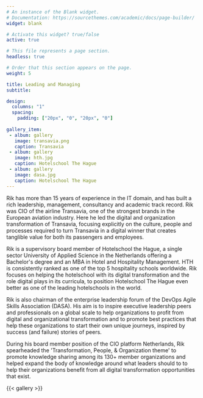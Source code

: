```yaml
---
# An instance of the Blank widget.
# Documentation: https://sourcethemes.com/academic/docs/page-builder/
widget: blank

# Activate this widget? true/false
active: true

# This file represents a page section.
headless: true

# Order that this section appears on the page.
weight: 5

title: Leading and Managing
subtitle:

design:
  columns: "1"
  spacing:
    padding: ["20px", "0", "20px", "0"]
    
gallery_item:
 - album: gallery
   image: transavia.png
   caption: Transavia
 - album: gallery
   image: hth.jpg
   caption: Hotelschool The Hague
 - album: gallery
   image: dasa.jpg
   caption: Hotelschool The Hague   
---
```


Rik has more than 15 years of experience in the IT domain, and has built a rich leadership, management, consultancy and academic track record. Rik was CIO of the airline Transavia, one of the strongest brands in the European aviation industry. Here he led the digital and organization transformation of Transavia, focusing explicitly on the culture, people and processes required to turn Transavia in a digital winner that creates tanglible value for both its passengers and employees.

Rik is a supervisory board member of Hotelschool the Hague, a single sector University of Applied Science in the Netherlands offering a Bachelor's degree and an MBA in Hotel and Hospitality Management. HTH is consistently ranked as one of the top 5 hospitality schools worldwide. Rik focuses on helping the hotelschool with its digital transformation and the role digital plays in its curricula, to position Hotelschool The Hague even better as one of the leading hotelschools in the world.

Rik is also chairman of the enterprise leadership forum of the DevOps Agile Skills Association (DASA). His aim is to inspire executive leadership peers and professionals on a global scale to help organizations to profit from digital and organizational transformation and to promote best practices that help these organizations to start their own unique journeys, inspired by success (and failure) stories of peers.

During his board member position of the CIO platform Netherlands, Rik spearheaded the 'Transformation, People, & Organization theme' to promote knowledge sharing among its 130+ member organizations and helped expand the body of knowledge around what leaders should to to help their organizations benefit from all digital transformation opportunities that exist.

{{< gallery >}}





